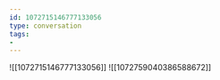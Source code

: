 ```yaml
---
id: 1072715146777133056
type: conversation
tags:
- 
---
```

![[1072715146777133056]]
![[1072759040386588672]]

